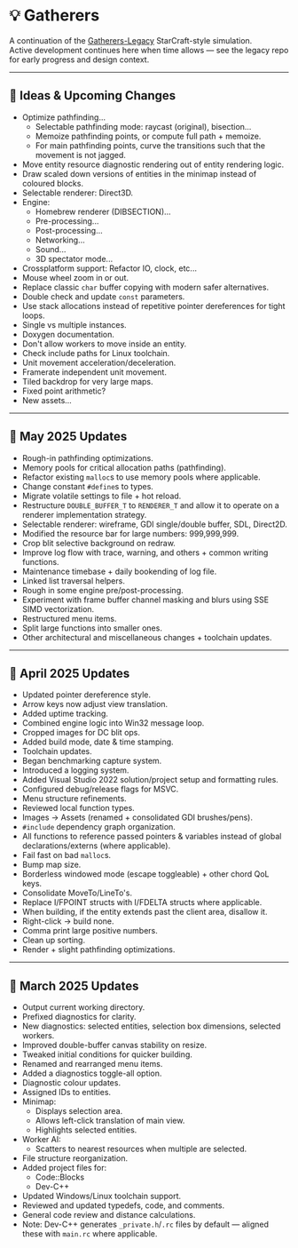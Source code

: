 ﻿# 💡 **Gatherers**

A continuation of the [Gatherers-Legacy](https://github.com/Broosky/Gatherers-Legacy) StarCraft-style simulation.  
Active development continues here when time allows — see the legacy repo for early progress and design context.

---

## 🔹 Ideas & Upcoming Changes

- Optimize pathfinding...
  - Selectable pathfinding mode: raycast (original), bisection...
  - Memoize pathfinding points, or compute full path + memoize.
  - For main pathfinding points, curve the transitions such that the movement is not jagged.
- Move entity resource diagnostic rendering out of entity rendering logic.
- Draw scaled down versions of entities in the minimap instead of coloured blocks.
- Selectable renderer: Direct3D.
- Engine:
  - Homebrew renderer (DIBSECTION)...
  - Pre-processing...
  - Post-processing... 
  - Networking...
  - Sound...
  - 3D spectator mode...
- Crossplatform support: Refactor IO, clock, etc...
- Mouse wheel zoom in or out.
- Replace classic `char` buffer copying with modern safer alternatives.
- Double check and update `const` parameters.
- Use stack allocations instead of repetitive pointer dereferences for tight loops.
- Single vs multiple instances.
- Doxygen documentation.
- Don't allow workers to move inside an entity.
- Check include paths for Linux toolchain.
- Unit movement acceleration/deceleration.
- Framerate independent unit movement.
- Tiled backdrop for very large maps.
- Fixed point arithmetic?
- New assets...

---

## 🔹 May 2025 Updates

- Rough-in pathfinding optimizations.
- Memory pools for critical allocation paths (pathfinding).
- Refactor existing `malloc`s to use memory pools where applicable.
- Change constant `#define`s to types.
- Migrate volatile settings to file + hot reload.
- Restructure `DOUBLE_BUFFER_T` to `RENDERER_T` and allow it to operate on a renderer implementation strategy.
- Selectable renderer: wireframe, GDI single/double buffer, SDL, Direct2D.
- Modified the resource bar for large numbers: 999,999,999.
- Crop blit selective background on redraw.
- Improve log flow with trace, warning, and others + common writing functions.
- Maintenance timebase + daily bookending of log file.
- Linked list traversal helpers.
- Rough in some engine pre/post-processing.
- Experiment with frame buffer channel masking and blurs using SSE SIMD vectorization.
- Restructured menu items.
- Split large functions into smaller ones.
- Other architectural and miscellaneous changes + toolchain updates.

---

## 🔹 April 2025 Updates

- Updated pointer dereference style.
- Arrow keys now adjust view translation.
- Added uptime tracking.
- Combined engine logic into Win32 message loop.
- Cropped images for DC blit ops.
- Added build mode, date & time stamping.
- Toolchain updates.
- Began benchmarking capture system.
- Introduced a logging system.
- Added Visual Studio 2022 solution/project setup and formatting rules.
- Configured debug/release flags for MSVC.
- Menu structure refinements.
- Reviewed local function types.
- Images -> Assets (renamed + consolidated GDI brushes/pens).
- `#include` dependency graph organization.
- All functions to reference passed pointers & variables instead of global declarations/externs (where applicable).
- Fail fast on bad `malloc`s.
- Bump map size.
- Borderless windowed mode (escape toggleable) + other chord QoL keys.
- Consolidate MoveTo/LineTo's.
- Replace I/FPOINT structs with I/FDELTA structs where applicable.
- When building, if the entity extends past the client area, disallow it.
- Right-click -> build none.
- Comma print large positive numbers.
- Clean up sorting.
- Render + slight pathfinding optimizations.

---

## 🔹 March 2025 Updates

- Output current working directory.
- Prefixed diagnostics for clarity.
- New diagnostics: selected entities, selection box dimensions, selected workers.
- Improved double-buffer canvas stability on resize.
- Tweaked initial conditions for quicker building.
- Renamed and rearranged menu items.
- Added a diagnostics toggle-all option.
- Diagnostic colour updates.
- Assigned IDs to entities.
- Minimap:
  - Displays selection area.
  - Allows left-click translation of main view.
  - Highlights selected entities.
- Worker AI:
  - Scatters to nearest resources when multiple are selected.
- File structure reorganization.
- Added project files for:
  - Code::Blocks
  - Dev-C++
- Updated Windows/Linux toolchain support.
- Reviewed and updated typedefs, code, and comments.
- General code review and distance calculations.
- Note: Dev-C++ generates `_private.h`/`.rc` files by default — aligned these with `main.rc` where applicable.